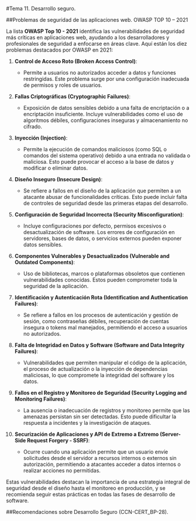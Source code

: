 #Tema 11. Desarrollo seguro.

##Problemas de seguridad de las aplicaciones web. OWASP TOP 10 – 2021

La lista **OWASP Top 10 - 2021** identifica las vulnerabilidades de seguridad más críticas en aplicaciones web, ayudando a los desarrolladores y profesionales de seguridad a enfocarse en áreas clave. Aquí están los diez problemas destacados por OWASP en 2021:

1. **Control de Acceso Roto (Broken Access Control)**:
   - Permite a usuarios no autorizados acceder a datos y funciones restringidas. Este problema surge por una configuración inadecuada de permisos y roles de usuarios.

2. **Fallas Criptográficas (Cryptographic Failures)**:
   - Exposición de datos sensibles debido a una falta de encriptación o a encriptación insuficiente. Incluye vulnerabilidades como el uso de algoritmos débiles, configuraciones inseguras y almacenamiento no cifrado.

3. **Inyección (Injection)**:
   - Permite la ejecución de comandos maliciosos (como SQL o comandos del sistema operativo) debido a una entrada no validada o maliciosa. Esto puede provocar el acceso a la base de datos y modificar o eliminar datos.

4. **Diseño Inseguro (Insecure Design)**:
   - Se refiere a fallos en el diseño de la aplicación que permiten a un atacante abusar de funcionalidades críticas. Esto puede incluir falta de controles de seguridad desde las primeras etapas del desarrollo.

5. **Configuración de Seguridad Incorrecta (Security Misconfiguration)**:
   - Incluye configuraciones por defecto, permisos excesivos o desactualización de software. Los errores de configuración en servidores, bases de datos, o servicios externos pueden exponer datos sensibles.

6. **Componentes Vulnerables y Desactualizados (Vulnerable and Outdated Components)**:
   - Uso de bibliotecas, marcos o plataformas obsoletos que contienen vulnerabilidades conocidas. Estos pueden comprometer toda la seguridad de la aplicación.

7. **Identificación y Autenticación Rota (Identification and Authentication Failures)**:
   - Se refiere a fallos en los procesos de autenticación y gestión de sesión, como contraseñas débiles, recuperación de cuentas insegura o tokens mal manejados, permitiendo el acceso a usuarios no autorizados.

8. **Falta de Integridad en Datos y Software (Software and Data Integrity Failures)**:
   - Vulnerabilidades que permiten manipular el código de la aplicación, el proceso de actualización o la inyección de dependencias maliciosas, lo que compromete la integridad del software y los datos.

9. **Fallos en el Registro y Monitoreo de Seguridad (Security Logging and Monitoring Failures)**:
   - La ausencia o inadecuación de registros y monitoreo permite que las amenazas persistan sin ser detectadas. Esto puede dificultar la respuesta a incidentes y la investigación de ataques.

10. **Securización de Aplicaciones y API de Extremo a Extremo (Server-Side Request Forgery - SSRF)**:
    - Ocurre cuando una aplicación permite que un usuario envíe solicitudes desde el servidor a recursos internos o externos sin autorización, permitiendo a atacantes acceder a datos internos o realizar acciones no permitidas.

Estas vulnerabilidades destacan la importancia de una estrategia integral de seguridad desde el diseño hasta el monitoreo en producción, y se recomienda seguir estas prácticas en todas las fases de desarrollo de software.


##Recomendaciones sobre Desarrollo Seguro (CCN-CERT_BP-28).